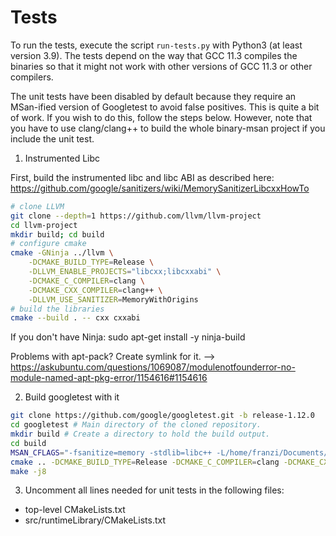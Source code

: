 # Tests

To run the tests, execute the script `run-tests.py` with Python3 (at least version 3.9). The tests depend on the way that GCC 11.3 compiles the binaries
so that it might not work with other versions of GCC 11.3 or other compilers.

The unit tests have been disabled by default because they require an MSan-ified version of Googletest to avoid false
positives. This is quite a bit of work. If you wish to do this, follow the steps below. However, note that you have to
use clang/clang++ to build the whole binary-msan project if you include the unit test.

1. Instrumented Libc

First, build the instrumented libc and libc ABI as described here:
https://github.com/google/sanitizers/wiki/MemorySanitizerLibcxxHowTo

```bash
# clone LLVM
git clone --depth=1 https://github.com/llvm/llvm-project
cd llvm-project
mkdir build; cd build
# configure cmake
cmake -GNinja ../llvm \
	-DCMAKE_BUILD_TYPE=Release \
	-DLLVM_ENABLE_PROJECTS="libcxx;libcxxabi" \
	-DCMAKE_C_COMPILER=clang \
	-DCMAKE_CXX_COMPILER=clang++ \
	-DLLVM_USE_SANITIZER=MemoryWithOrigins
# build the libraries
cmake --build . -- cxx cxxabi
```

If you don't have Ninja:
sudo apt-get install -y ninja-build

Problems with apt-pack? Create symlink for it. --> https://askubuntu.com/questions/1069087/modulenotfounderror-no-module-named-apt-pkg-error/1154616#1154616

2. Build googletest with it

```bash
git clone https://github.com/google/googletest.git -b release-1.12.0
cd googletest # Main directory of the cloned repository.
mkdir build # Create a directory to hold the build output.
cd build
MSAN_CFLAGS="-fsanitize=memory -stdlib=libc++ -L/home/franzi/Documents/llvm-project-llvmorg-13.0.1/llvmInstrumentedBuild/lib -lc++abi -I/home/franzi/Documents/llvm-project-llvmorg-13.0.1/llvmInstrumentedBuild/include -I/home/franzi/Documents/llvm-project-llvmorg-13.0.1/llvmInstrumentedBuild/include/c++/v1"
cmake .. -DCMAKE_BUILD_TYPE=Release -DCMAKE_C_COMPILER=clang -DCMAKE_CXX_COMPILER=clang++ -DCMAKE_C_FLAGS="$MSAN_CFLAGS" -DCMAKE_CXX_FLAGS="$MSAN_CFLAGS"
make -j8
```

3. Uncomment all lines needed for unit tests in the following files:
- top-level CMakeLists.txt
- src/runtimeLibrary/CMakeLists.txt
